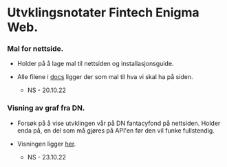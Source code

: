 # Utvklingsnotater Fintech Enigma Web.

### Mal for nettside.

- Holder på å lage mal til nettsiden og installasjonsguide. 

- Alle filene i [docs](./docs) ligger der som mal til hva vi skal ha på siden. 

    * NS - 20.10.22


### Visning av graf fra DN. 

- Forsøk på å vise utvklingen vår på DN fantacyfond på nettsiden. Holder enda på, en del som må gjøres på API'en før den vil funke fullstendig. 

- Visningen ligger [her](./docs/DN%20Graf.mdx). 

    * NS - 23.10.22


